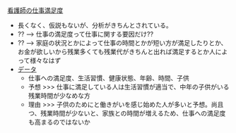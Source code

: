 [看護師の仕事満足度](https://www.jstage.jst.go.jp/article/jans1981/16/2/16_294/_pdf/-char/ja)
- 長くなく、仮説もないが、分析がきちんとされている。
- ?? --> 仕事の満足度って仕事に関する要因だけ??
- ?? --> 家庭の状況とかによって仕事の時間とかが短い方が満足したりとか、お金が欲しいから残業多くても残業代がきちんと出れば満足するとか人によって様々なはず
- [データ](https://ssjda.iss.u-tokyo.ac.jp/Direct/gaiyo.php?eid=1000)
	- 仕事への満足度、生活習慣、健康状態、年齢、時間、子供
	- 予想 >>> 仕事に満足している人は生活習慣が適当で、中年の子供がいる残業時間が少なめな方
	- 理由 >>> 子供のためにと働きがいを感じ始めた人が多いと予想。尚且つ、残業時間が少ないと、家族との時間が増えるため、仕事への満足度も高まるのではないか
